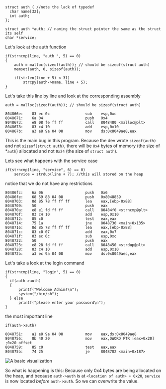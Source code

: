 ```
struct auth { //note the lack of typedef
  char name[32];
  int auth;
};

struct auth *auth; // naming the struct pointer the same as the struct its self
char *service;
```




Let's look at the auth function
```    
if(strncmp(line, "auth ", 5) == 0)
{
    auth = malloc(sizeof(auth)); // should be sizeof(struct auth)
    memset(auth, 0, sizeof(auth));

    if(strlen(line + 5) < 31)
        strcpy(auth->name, line + 5);
}
```

Let's take this line by line and look at the corresponding assembly

```
auth = malloc(sizeof(auth)); // should be sizeof(struct auth)
```

```
804866e:	83 ec 0c             	sub    esp,0xc
8048671:	6a 04                	push   0x4
8048673:	e8 08 fe ff ff       	call   8048480 <malloc@plt>
8048678:	83 c4 10             	add    esp,0x10
804867b:	a3 e8 9a 04 08       	mov    ds:0x8049ae8,eax
```
This is the main bug in this program. Because the dev wrote `sizeof(auth)` and not `sizeof(struct auth)`, there will be `0x4` bytes of memory (the size of \*`auth`) allocated and not `0x24` (the size of `struct auth`).




Lets see what happens with the service case
```
if(strncmp(line, "service", 6) == 0)
    service = strdup(line + 7); //this will stored on the heap
```
notice that we do not have any restrictions

```
80486fc:	6a 06                	push   0x6
80486fe:	68 59 88 04 08       	push   0x8048859
8048703:	8d 85 78 ff ff ff    	lea    eax,[ebp-0x88]
8048709:	50                   	push   eax
804870a:	e8 e1 fd ff ff       	call   80484f0 <strncmp@plt>
804870f:	83 c4 10             	add    esp,0x10
8048712:	85 c0                	test   eax,eax
8048714:	75 1a                	jne    8048730 <main+0x135>
8048716:	8d 85 78 ff ff ff    	lea    eax,[ebp-0x88]
804871c:	83 c0 07             	add    eax,0x7
804871f:	83 ec 0c             	sub    esp,0xc
8048722:	50                   	push   eax
8048723:	e8 28 fd ff ff       	call   8048450 <strdup@plt>
8048728:	83 c4 10             	add    esp,0x10
804872b:	a3 ec 9a 04 08       	mov    ds:0x8049aec,eax
```


Let's take a look at the login command

```    
if(strncmp(line, "login", 5) == 0)
{
  if(auth->auth)
  {
      printf("Welcome Adnim!\n");
      system("/bin/sh");
  } else
      printf("please enter your password\n");
}
```  

the most important line

```
if(auth->auth)
```

```
8048751:	a1 e8 9a 04 08       	mov    eax,ds:0x8049ae8
8048756:	8b 40 20             	mov    eax,DWORD PTR [eax+0x20] ;0x20 offset
8048759:	85 c0                	test   eax,eax
804875b:	74 25                	je     8048782 <main+0x187>
```


![A basic visualization](https://github.com/kablaa/CTF-Workshop/blob/master/writeups/heap2/heap.png)

So what is happening is this: Because only 0x4 bytes are being allocated on the heap, and because `auth->auth` is at `<location of auth> + 0x20`, `service` is now located _before_ `auth->auth`. So we can overwrite the value.  
